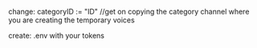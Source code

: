 change: categoryID := "ID" //get on copying the category channel where you are creating the temporary voices

create: .env with your tokens